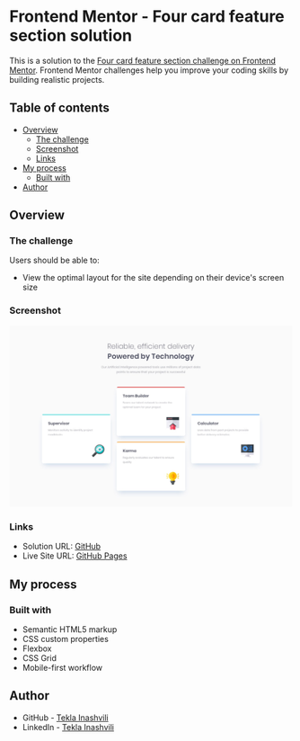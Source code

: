 # Frontend Mentor - Four card feature section solution

This is a solution to the [Four card feature section challenge on Frontend Mentor](https://www.frontendmentor.io/challenges/four-card-feature-section-weK1eFYK). Frontend Mentor challenges help you improve your coding skills by building realistic projects. 

## Table of contents

- [Overview](#overview)
  - [The challenge](#the-challenge)
  - [Screenshot](#screenshot)
  - [Links](#links)
- [My process](#my-process)
  - [Built with](#built-with)
- [Author](#author)

## Overview

### The challenge

Users should be able to:

- View the optimal layout for the site depending on their device's screen size

### Screenshot

![](./screenshot.jpg)

### Links

- Solution URL: [GitHub](https://github.com/tekla900/four-card-feature)
- Live Site URL: [GitHub Pages](https://tekla900.github.io/four-card-feature/)

## My process

### Built with

- Semantic HTML5 markup
- CSS custom properties
- Flexbox
- CSS Grid
- Mobile-first workflow

## Author

- GitHub - [Tekla Inashvili](https://github.com/tekla900/)
- LinkedIn - [Tekla Inashvili](https://www.linkedin.com/in/tekla-inashvili-b95594232/)

